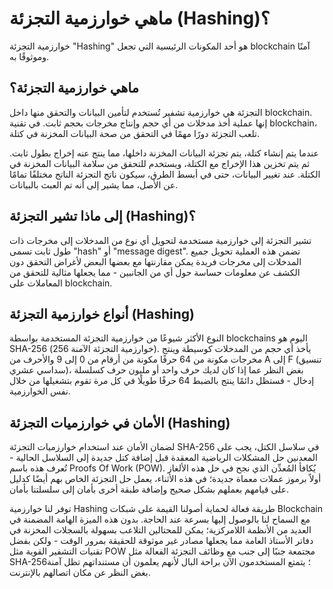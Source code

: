 # ماهي خوارزمية التجزئة (Hashing)؟

خوارزمية التجزئة "Hashing" هو أحد المكونات الرئيسية التي تجعل blockchain آمنًا وموثوقًا به.

## ماهي خوارزمية التجزئة؟

التجزئة هي خوارزمية تشفير تُستخدم لتأمين البيانات والتحقق منها داخل blockchain. إنها عملية أخذ مدخلات من أي حجم وإنتاج مخرجات بحجم ثابت. في تقنية blockchain، تلعب التجزئة دورًا مهمًا في التحقق من صحة البيانات المخزنة في كتلة.

عندما يتم إنشاء كتلة، يتم تجزئة البيانات المخزنة داخلها، مما ينتج عنه إخراج بطول ثابت. ثم يتم تخزين هذا الإخراج مع الكتلة، ويستخدم للتحقق من سلامة البيانات المخزنة في الكتلة. عند تغيير البيانات، حتى في أبسط الطرق، سيكون ناتج التجزئة الناتج مختلفًا تمامًا عن الأصل، مما يشير إلى أنه تم العبث بالبيانات.

## إلى ماذا تشير التجزئة (Hashing)؟

تشير التجزئة إلى خوارزمية مستخدمة لتحويل أي نوع من المدخلات إلى مخرجات ذات طول ثابت تسمى "hash" أو "message digest". تضمن هذه العملية تحويل جميع المدخلات إلى مخرجات فريدة يمكن مقارنتها مع بعضها البعض لأغراض التحقق دون الكشف عن معلومات حساسة حول أي من الجانبين - مما يجعلها مثالية للتحقق من المعاملات على blockchain.

## أنواع خوارزمية التجزئة (Hashing)

النوع الأكثر شيوعًا من خوارزمية التجزئة المستخدمة بواسطة blockchains اليوم هو SHA-256 (خوارزمية التجزئة الآمنة 256). يأخذ أي حجم من المدخلات كوسيطة وينتج مخرجات مكونة من 64 حرفًا مكونة من أرقام من 0 إلى 9 والأحرف من A إلى F (تنسيق سداسي عشري)، بغض النظر عما إذا كان لديك حرف واحد أو مليون حرف كسلسلة إدخال - فستظل دائمًا ينتج بالضبط 64 حرفًا طويلًا في كل مرة تقوم بتشغيلها من خلال نفس الخوارزمية.

## الأمان في خوارزميات التجزئة (Hashing)

لضمان الأمان عند استخدام خوارزميات التجزئة SHA-256 في سلاسل الكتل، يجب على المعدنين حل المشكلات الرياضية المعقدة قبل إضافة كتل جديدة إلى السلاسل الحالية - تُعرف هذه باسم Proofs Of Work (POW). يُكافأ المُعدِّن الذي نجح في حل هذه الألغاز أولاً برموز عملات معماة جديدة؛ في هذه الأثناء، يعمل حل التجزئة الخاص بهم أيضًا كدليل على قيامهم بعملهم بشكل صحيح وإضافة طبقة أخرى بأمان إلى سلسلتنا بأمان.

توفر لنا خوارزمية Hashing طريقة فعالة لحماية أصولنا القيمة على شبكات Blockchain مع السماح لنا بالوصول إليها بسرعة عند الحاجة. بدون هذه الميزة الهامة المضمنة في العديد من الأنظمة اللامركزية؛ يمكن للمحتالين التلاعب بسهولة بالسجلات المخزنة في دفاتر الأستاذ العامة مما يجعلها مصادر غير موثوقة للحقيقة بمرور الوقت - ولكن بفضل تقنيات التشفير القوية مثل POW مجتمعة جنبًا إلى جنب مع وظائف التجزئة الفعالة مثل SHA-256؛ يتمتع المستخدمون الآن براحة البال لأنهم يعلمون أن مستنداتهم تظل آمنة بغض النظر عن مكان اتصالهم بالإنترنت.
